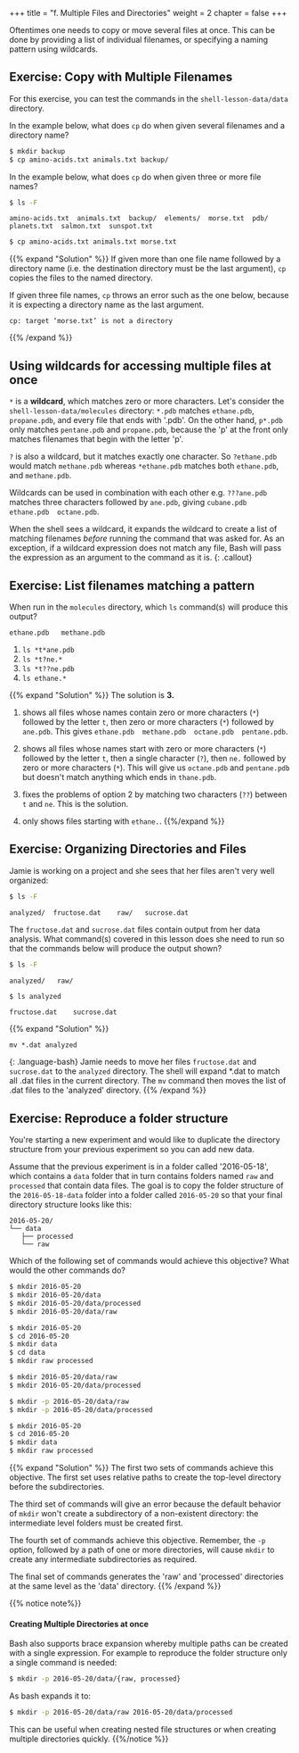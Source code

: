 +++
title = "f. Multiple Files and Directories"
weight = 2
chapter = false
+++

Oftentimes one needs to copy or move several files at once.
This can be done by providing a list of individual filenames,
or specifying a naming pattern using wildcards.

## Exercise: Copy with Multiple Filenames

For this exercise, you can test the commands in the `shell-lesson-data/data` directory.

In the example below, what does `cp` do when given several filenames and a directory name?

```Bash
$ mkdir backup
$ cp amino-acids.txt animals.txt backup/
```

In the example below, what does `cp` do when given three or more file names?

```Bash
$ ls -F
```

~~~
amino-acids.txt  animals.txt  backup/  elements/  morse.txt  pdb/
planets.txt  salmon.txt  sunspot.txt
~~~


```Bash
$ cp amino-acids.txt animals.txt morse.txt
```

{{% expand "Solution" %}}
If given more than one file name followed by a directory name
(i.e. the destination directory must be the last argument),
`cp` copies the files to the named directory.

If given three file names, `cp` throws an error such as the one below,
because it is expecting a directory name as the last argument.

```
cp: target ‘morse.txt’ is not a directory
```
{{% /expand %}}

## Using wildcards for accessing multiple files at once

`*` is a **wildcard**, which matches zero or more  characters.
Let's consider the `shell-lesson-data/molecules` directory:
`*.pdb` matches `ethane.pdb`, `propane.pdb`, and every
file that ends with '.pdb'. On the other hand, `p*.pdb` only matches
`pentane.pdb` and `propane.pdb`, because the 'p' at the front only
matches filenames that begin with the letter 'p'.

`?` is also a wildcard, but it matches exactly one character.
So `?ethane.pdb` would match `methane.pdb` whereas
`*ethane.pdb` matches both `ethane.pdb`, and `methane.pdb`.

Wildcards can be used in combination with each other
e.g. `???ane.pdb` matches three characters followed by `ane.pdb`,
giving `cubane.pdb  ethane.pdb  octane.pdb`.

When the shell sees a wildcard, it expands the wildcard to create a
list of matching filenames *before* running the command that was
asked for. As an exception, if a wildcard expression does not match
any file, Bash will pass the expression as an argument to the command
as it is.
{: .callout}

## Exercise: List filenames matching a pattern

When run in the `molecules` directory, which `ls` command(s) will
produce this output?

`ethane.pdb   methane.pdb`

1. `ls *t*ane.pdb`
2. `ls *t?ne.*`
3. `ls *t??ne.pdb`
4. `ls ethane.*`

{{% expand "Solution" %}}
 The solution is **3.**

1. shows all files whose names contain zero or more characters (`*`)
followed by the letter `t`,
then zero or more characters (`*`) followed by `ane.pdb`.
This gives `ethane.pdb  methane.pdb  octane.pdb  pentane.pdb`.
>
2. shows all files whose names start with zero or more characters (`*`) followed by
the letter `t`,
then a single character (`?`), then `ne.` followed by zero or more characters (`*`).
This will give us `octane.pdb` and `pentane.pdb` but doesn't match anything
which ends in `thane.pdb`.
>
3. fixes the problems of option 2 by matching two characters (`??`) between `t` and `ne`.
This is the solution.
>
4. only shows files starting with `ethane.`.
{{%/expand %}}

## Exercise: Organizing Directories and Files

Jamie is working on a project and she sees that her files aren't very well
organized:

```Bash
$ ls -F
```

~~~
analyzed/  fructose.dat    raw/   sucrose.dat
~~~


The `fructose.dat` and `sucrose.dat` files contain output from her data
analysis. What command(s) covered in this lesson does she need to run
so that the commands below will produce the output shown?

```Bash
$ ls -F
```

~~~
analyzed/   raw/
~~~

```Bash
$ ls analyzed
```

~~~
fructose.dat    sucrose.dat
~~~


{{% expand "Solution" %}}
```
mv *.dat analyzed
```
{: .language-bash}
Jamie needs to move her files `fructose.dat` and `sucrose.dat` to the `analyzed` directory.
The shell will expand *.dat to match all .dat files in the current directory.
The `mv` command then moves the list of .dat files to the 'analyzed' directory.
{{% /expand %}}

## Exercise: Reproduce a folder structure

You're starting a new experiment and would like to duplicate the directory
structure from your previous experiment so you can add new data.

Assume that the previous experiment is in a folder called '2016-05-18',
which contains a `data` folder that in turn contains folders named `raw` and
`processed` that contain data files.  The goal is to copy the folder structure
of the `2016-05-18-data` folder into a folder called `2016-05-20`
so that your final directory structure looks like this:

~~~
2016-05-20/
└── data
   ├── processed
   └── raw
~~~

Which of the following set of commands would achieve this objective?
What would the other commands do?

```Bash
$ mkdir 2016-05-20
$ mkdir 2016-05-20/data
$ mkdir 2016-05-20/data/processed
$ mkdir 2016-05-20/data/raw
```

```Bash
$ mkdir 2016-05-20
$ cd 2016-05-20
$ mkdir data
$ cd data
$ mkdir raw processed
```

```Bash
$ mkdir 2016-05-20/data/raw
$ mkdir 2016-05-20/data/processed
```

```Bash
$ mkdir -p 2016-05-20/data/raw
$ mkdir -p 2016-05-20/data/processed
```

```Bash
$ mkdir 2016-05-20
$ cd 2016-05-20
$ mkdir data
$ mkdir raw processed
```

{{% expand "Solution" %}}
The first two sets of commands achieve this objective.
The first set uses relative paths to create the top-level directory before
the subdirectories.

The third set of commands will give an error because the default behavior of `mkdir`
won't create a subdirectory of a non-existent directory:
the intermediate level folders must be created first.

The fourth set of commands achieve this objective. Remember, the `-p` option,
followed by a path of one or more
directories, will cause `mkdir` to create any intermediate subdirectories as required.

The final set of commands generates the 'raw' and 'processed' directories at the same level
as the 'data' directory.
{{% /expand %}}

{{% notice note%}}
#### Creating Multiple Directories at once
Bash also supports brace expansion whereby multiple paths can be
created with a single expression.
For example to reproduce the folder structure only a single command is needed:
```Bash
$ mkdir -p 2016-05-20/data/{raw, processed}
```

As bash expands it to:
```Bash
$ mkdir -p 2016-05-20/data/raw 2016-05-20/data/processed
```

This can be useful when creating nested file structures or when creating multiple
directories quickly.
{{%/notice %}}

